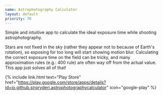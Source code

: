 ```yaml
---
name: Astrophotography Calculator
layout: default
priority: 70
---
```


Simple and intuitive app to calculate the ideal exposure time while shooting astrophotography.

Stars are not fixed in the sky (rather they appear not to because of Earth's rotation), so exposing for too long will start showing motion blur. Calculating the correct exposure time on the field can be tricky, and many approximation rules (e.g.: 400 rule) are often way off from the actual value. This app just solves all of that!

<!-- {% include link.html text="Github Page" href="https://github.com/SirPryderi/astrophotography-calculator" icon="github" %} -->
<!-- &nbsp; -->
{% include link.html text="Play Store" href="https://play.google.com/store/apps/details?id=io.github.sirpryderi.astrophotographycalculator" icon="google-play" %}